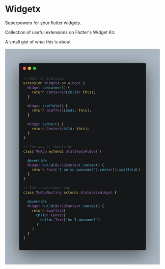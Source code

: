 # Widgetx
Superpowers for your flutter widgets.

Collection of useful extensions on Flutter's Widget Kit.

A small gist of what this is about

![](art/carbon.png)
